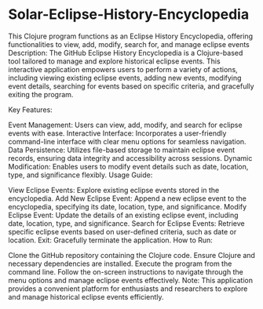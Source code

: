# Solar-Eclipse-History-Encyclopedia
This Clojure program functions as an Eclipse History Encyclopedia, offering functionalities to view, add, modify, search for, and manage eclipse events
Description:
The GitHub Eclipse History Encyclopedia is a Clojure-based tool tailored to manage and explore historical eclipse events. This interactive application empowers users to perform a variety of actions, including viewing existing eclipse events, adding new events, modifying event details, searching for events based on specific criteria, and gracefully exiting the program.

Key Features:

Event Management: Users can view, add, modify, and search for eclipse events with ease.
Interactive Interface: Incorporates a user-friendly command-line interface with clear menu options for seamless navigation.
Data Persistence: Utilizes file-based storage to maintain eclipse event records, ensuring data integrity and accessibility across sessions.
Dynamic Modification: Enables users to modify event details such as date, location, type, and significance flexibly.
Usage Guide:

View Eclipse Events: Explore existing eclipse events stored in the encyclopedia.
Add New Eclipse Event: Append a new eclipse event to the encyclopedia, specifying its date, location, type, and significance.
Modify Eclipse Event: Update the details of an existing eclipse event, including date, location, type, and significance.
Search for Eclipse Events: Retrieve specific eclipse events based on user-defined criteria, such as date or location.
Exit: Gracefully terminate the application.
How to Run:

Clone the GitHub repository containing the Clojure code.
Ensure Clojure and necessary dependencies are installed.
Execute the program from the command line.
Follow the on-screen instructions to navigate through the menu options and manage eclipse events effectively.
Note: This application provides a convenient platform for enthusiasts and researchers to explore and manage historical eclipse events efficiently.
